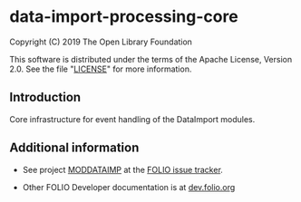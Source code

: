 # data-import-processing-core

Copyright (C) 2019 The Open Library Foundation

This software is distributed under the terms of the Apache License,
Version 2.0. See the file "[LICENSE](LICENSE)" for more information.

## Introduction

Core infrastructure for event handling of the DataImport modules.

## Additional information

* See project [MODDATAIMP](https://issues.folio.org/browse/MODDATAIMP)
at the [FOLIO issue tracker](https://dev.folio.org/guidelines/issue-tracker).

* Other FOLIO Developer documentation is at [dev.folio.org](https://dev.folio.org/)

